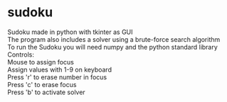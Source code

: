 # sudoku
Sudoku made in python with tkinter as GUI\
The program also includes a solver using a brute-force search algorithm\
To run the Sudoku you will need numpy and the python standard library\
Controls:\
  Mouse to assign focus\
  Assign values with 1-9 on keyboard\
  Press 'r' to erase number in focus\
  Press 'c' to erase focus\
  Press 'b' to activate solver
